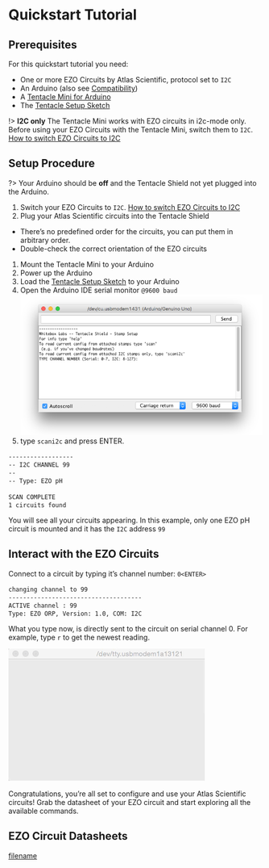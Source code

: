 # Quickstart Tutorial

## Prerequisites
For this quickstart tutorial you need:
* One or more EZO Circuits by Atlas Scientific, protocol set to `I2C`
* An Arduino (also see [Compatibility](compatibility.md))
* A [Tentacle Mini for Arduino](https://www.whiteboxes.ch/shop/tentacle-mini/)
* The [Tentacle Setup Sketch](https://raw.githubusercontent.com/whitebox-labs/tentacle-examples/master/arduino/tentacle-setup/tentacle_setup/tentacle_setup.ino ':target=_blank')

!> **I2C only** The Tentacle Mini works with EZO circuits in i2c-mode only. Before using your EZO Circuits with the Tentacle Mini, switch them to `I2C`. [How to switch EZO Circuits to I2C](switch-to-i2c.md)

## Setup Procedure

?> Your Arduino should be **off** and the Tentacle Shield not yet plugged into the Arduino.

1. Switch your EZO Circuits to `I2C`. [How to switch EZO Circuits to I2C](switch-to-i2c.md)
1. Plug your Atlas Scientific circuits into the Tentacle Shield
 * There’s no predefined order for the circuits, you can put them in arbitrary order.
 * Double-check the correct orientation of the EZO circuits
1. Mount the Tentacle Mini to your Arduino
1. Power up the Arduino
1. Load the [Tentacle Setup Sketch](https://raw.githubusercontent.com/whitebox-labs/tentacle-examples/master/arduino/tentacle-setup/tentacle_setup/tentacle_setup.ino ':target=_blank') to your Arduino
1. Open the Arduino IDE serial monitor `@9600 baud` ![Tentacle Interactive Prompt Setup](_media/tentacle_setup_prompt.png)
1. type `scani2c` and press ENTER.

```
------------------
-- I2C CHANNEL 99
--
-- Type: EZO pH

SCAN COMPLETE
1 circuits found
```

You will see all your circuits appearing. In this example, only one EZO pH circuit is mounted and it has the `I2C` address `99`


## Interact with the EZO Circuits
Connect to a circuit by typing it’s channel number: `0<ENTER>`

```
changing channel to 99
-------------------------------------
ACTIVE channel : 99
Type: EZO ORP, Version: 1.0, COM: I2C
```

What you type now, is directly sent to the circuit on serial channel 0. For example, type `r` to get the newest reading.

![Tentacle Interactive Command](_media/tentacle_setup.gif)

Congratulations, you’re all set to configure and use your Atlas Scientific circuits! Grab the datasheet of your EZO circuit and start exploring all the available commands.

## EZO Circuit Datasheets
[filename](../common/ezo-datasheets.md ':include')
